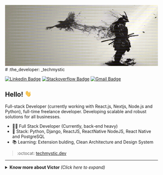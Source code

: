<img src="https://github.com/Queror254/Queror254/blob/main/download.gif" alt="TechMystic" width="900" height="200">
# :the_developer: _techmystic

[![Linkedin Badge](https://img.shields.io/badge/-LinkedIn-blue?style=for-the-badge&logo=Linkedin&logoColor=white&link=https://www.linkedin.com/in/victor-mwenda-655084241/)](https://www.linkedin.com/in/victor-mwenda-655084241/)
[![Stackoverflow Badge](https://img.shields.io/badge/-Stackoverflow-4CA143?style=for-the-badge&logo=Stackoverflow&logoColor=white&link=https://stackoverflow.com/users/21323120/techmystic)](https://stackoverflow.com/users/21323120/techmystic)
[![Gmail Badge](https://img.shields.io/badge/-Gmail-c14438?style=for-the-badge&logo=Gmail&logoColor=white&link=mailto:mwendavictorm@gmail.com)](mailto:mwendavictorm@gmail.com)

## Hello! <img src="https://github.com/Queror254/Queror254/blob/main/hi.gif" width="22">

Full-stack Developer (currently working with React.js, Nextjs, Node.js and Python), full-time freelance developer. Developing scalable and robust solutions for all businesses.

- :office_worker: Full Stack Developer (Currently, back-end heavy)
- :blue_heart: Stack: Python, Django, ReactJS, ReactNative NodeJS, React Native and PostgreSQL
- :books: Learning: Extension bulding, Clean Architecture and Design System

> :octocat: [techmystic.dev](https://techmystic.vercel.app/)

---

<details>
  <summary> <b> Know more about Victor </b> <i>(Click here to expand)</i> </summary>
  <br>

  ## Some technologies

  ![HTML5](https://img.shields.io/badge/-HTML5-E34F26?style=flat-square&logo=html5&logoColor=white)
  ![CSS3](https://img.shields.io/badge/-CSS3-549FDE?style=flat-square&logo=css3&logoColor=white)
  ![JavaScript](https://img.shields.io/badge/-JavaScript-F7B93E?style=flat-square&logo=javascript&logoColor=fff)
  ![React](https://img.shields.io/badge/-React.js-45b8d8?style=flat-square&logo=react&logoColor=white)
  ![React Native](https://img.shields.io/badge/-React%20Native-45b8d8?style=flat-square&logo=react&logoColor=white)
  ![Nodejs](https://img.shields.io/badge/-Node.js-43853d?style=flat-square&logo=Node.js&logoColor=white)
  ![TypeScript](https://img.shields.io/badge/-TypeScript-0077C6?style=flat-square&logo=typescript&logoColor=fff)
  ![MySQL](https://img.shields.io/badge/-MySQL-00758F?style=flat-square&logo=mysql&logoColor=white)
  ![MongoDB](https://img.shields.io/badge/-MongoDB-13aa52?style=flat-square&logo=mongodb&logoColor=white)
  ![GraphQL](https://img.shields.io/badge/-GraphQL-E10098?style=flat-square&logo=graphql&logoColor=white)
  ![Docker](https://img.shields.io/badge/-Docker-46a2f1?style=flat-square&logo=docker&logoColor=white)
  ![Git](https://img.shields.io/badge/-Git-F05032?style=flat-square&logo=git&logoColor=white)
  ![npm](https://img.shields.io/badge/-NPM-CB3837?style=flat-square&logo=npm&logoColor=white)
  ![Styled Components](https://img.shields.io/badge/-Styled_Components-db7092?style=flat-square&logo=styled-components&logoColor=white)
  ![VSCode](https://img.shields.io/badge/-VSCode-0085D1?style=flat-square&logo=visual-studio-code&logoColor=white)
  ![Vercel](https://img.shields.io/badge/-Vercel-000?style=flat-square&logo=vercel&logoColor=white)
  ![Amazon AWS](https://img.shields.io/badge/Amazon%20Web%20Services-232F3E?style=flat-square&logo=amazon-aws)
  ![Linux](https://img.shields.io/badge/-Linux-16C60C?style=flat-square&logo=linux&logoColor=white)
  ![Windows](https://img.shields.io/badge/-Windows-00ADEF?style=flat-square&logo=windows&logoColor=white)
  ![Jenkins](https://img.shields.io/badge/-Jenkins-064C62?style=flat-square&logo=jenkins&logoColor=white)
</details>
